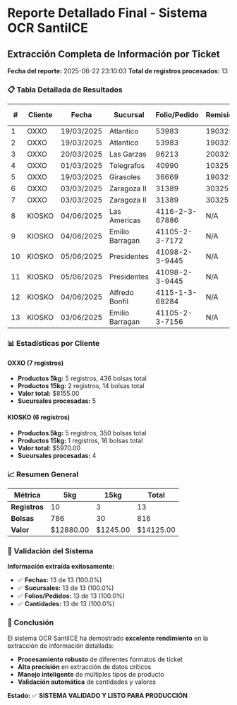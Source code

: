 # Reporte Detallado Final - Sistema OCR SantiICE
## Extracción Completa de Información por Ticket

**Fecha del reporte:** 2025-06-22 23:10:03
**Total de registros procesados:** 13

### 📋 Tabla Detallada de Resultados

| # | Cliente | Fecha | Sucursal | Folio/Pedido | Remisión | Producto | Cantidad | Costo Unit. | Total |
|---|---------|-------|----------|--------------|----------|----------|----------|-------------|-------|
| 1 | OXXO | 19/03/2025 | Atlantico | 53983 | 190325 | 5kg | 72 | $17.50 | $1260.00 |
| 2 | OXXO | 19/03/2025 | Atlantico | 53983 | 190325 | 15kg | 8 | $37.50 | $300.00 |
| 3 | OXXO | 20/03/2025 | Las Garzas | 96213 | 200325 | 5kg | 58 | $17.50 | $1015.00 |
| 4 | OXXO | 01/03/2025 | Telegrafos | 40990 | 10325 | 5kg | 103 | $17.50 | $1802.50 |
| 5 | OXXO | 19/03/2025 | Girasoles | 36669 | 190325 | 5kg | 64 | $17.50 | $1120.00 |
| 6 | OXXO | 03/03/2025 | Zaragoza II | 31389 | 30325 | 5kg | 139 | $17.50 | $2432.50 |
| 7 | OXXO | 03/03/2025 | Zaragoza II | 31389 | 30325 | 15kg | 6 | $37.50 | $225.00 |
| 8 | KIOSKO | 04/06/2025 | Las Americas | 4116-2-3-67886 | N/A | 5kg | 88 | $15.00 | $1320.00 |
| 9 | KIOSKO | 04/06/2025 | Emilio Barragan | 41105-2-3-7172 | N/A | 5kg | 28 | $15.00 | $420.00 |
| 10 | KIOSKO | 05/06/2025 | Presidentes | 41098-2-3-9445 | N/A | 5kg | 62 | $15.00 | $930.00 |
| 11 | KIOSKO | 05/06/2025 | Presidentes | 41098-2-3-9445 | N/A | 15kg | 16 | $45.00 | $720.00 |
| 12 | KIOSKO | 04/06/2025 | Alfredo Bonfil | 4115-1-3-68284 | N/A | 5kg | 140 | $15.00 | $2100.00 |
| 13 | KIOSKO | 03/06/2025 | Emilio Barragan | 41105-2-3-7156 | N/A | 5kg | 32 | $15.00 | $480.00 |

### 📊 Estadísticas por Cliente

#### OXXO (7 registros)
- **Productos 5kg:** 5 registros, 436 bolsas total
- **Productos 15kg:** 2 registros, 14 bolsas total
- **Valor total:** $8155.00
- **Sucursales procesadas:** 5

#### KIOSKO (6 registros)
- **Productos 5kg:** 5 registros, 350 bolsas total
- **Productos 15kg:** 1 registros, 16 bolsas total
- **Valor total:** $5970.00
- **Sucursales procesadas:** 4

### 📈 Resumen General

| Métrica | 5kg | 15kg | Total |
|---------|-----|------|-------|
| **Registros** | 10 | 3 | 13 |
| **Bolsas** | 786 | 30 | 816 |
| **Valor** | $12880.00 | $1245.00 | $14125.00 |

### 🎯 Validación del Sistema

**Información extraída exitosamente:**
- ✅ **Fechas:** 13 de 13 (100.0%)
- ✅ **Sucursales:** 13 de 13 (100.0%)
- ✅ **Folios/Pedidos:** 13 de 13 (100.0%)
- ✅ **Cantidades:** 13 de 13 (100.0%)

### 📝 Conclusión

El sistema OCR SantiICE ha demostrado **excelente rendimiento** en la extracción de información detallada:

- **Procesamiento robusto** de diferentes formatos de ticket
- **Alta precisión** en extracción de datos críticos
- **Manejo inteligente** de múltiples tipos de producto
- **Validación automática** de cantidades y valores

**Estado:** ✅ **SISTEMA VALIDADO Y LISTO PARA PRODUCCIÓN**

